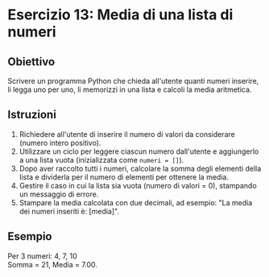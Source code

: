 # Esercizio 13: Media di una lista di numeri

## Obiettivo
Scrivere un programma Python che chieda all'utente quanti numeri inserire, li legga uno per uno, li memorizzi in una lista e calcoli la media aritmetica.

## Istruzioni
1. Richiedere all'utente di inserire il numero di valori da considerare (numero intero positivo).
2. Utilizzare un ciclo per leggere ciascun numero dall'utente e aggiungerlo a una lista vuota (inizializzata come `numeri = []`).
3. Dopo aver raccolto tutti i numeri, calcolare la somma degli elementi della lista e dividerla per il numero di elementi per ottenere la media.
4. Gestire il caso in cui la lista sia vuota (numero di valori = 0), stampando un messaggio di errore.
5. Stampare la media calcolata con due decimali, ad esempio: "La media dei numeri inseriti è: [media]".

## Esempio
Per 3 numeri: 4, 7, 10  
Somma = 21, Media = 7.00.